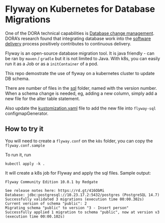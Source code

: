 # Flyway on Kubernetes for Database Migrations

One of the DORA technical capabilities is [Database change management](https://dora.dev/devops-capabilities/technical/database-change-management/). DORA’s research found that integrating database work into the [software delivery](https://dora.dev/devops-capabilities/technical/continuous-delivery) process positively contributes to continuous delivery. 

Flyway is an open-source database migration tool. It is java friendly - can be ran by `maven` / `gradle` but it is not limited to Java. With k8s, you can easily run it as a Job or as a `initContainer` of a pod. 

This repo demostrate the use of flyway on a kubernetes cluster to update DB schema. 

There are number of files in the [sql](./sql) folder, named with the version number. When a schema change is needed, eg, adding a new column, simply add a new file for the alter table statement.

Also update the [kustomization.yaml](./kustomization.yaml) file to add the new file into `flyway-sql` configmapGenerator.


## How to try it

You will need to create a `flyway.conf` on the `k8s` folder, you can copy the `flyway.conf.sample`

To run it, run 

```
kubectl apply -k . 
```

It will create a k8s job for Flyway and apply the sql files. Sample output:

```
Flyway Community Edition 10.0.1 by Redgate

See release notes here: https://rd.gt/416ObMi
Database: jdbc:postgresql://10.23.17.2:5432/postgres (PostgreSQL 14.7)
Successfully validated 3 migrations (execution time 00:00.302s)
Current version of schema "public": 2
Migrating schema "public" to version "3 - Insert person"
Successfully applied 1 migration to schema "public", now at version v3 (execution time 00:00.102s)
```
